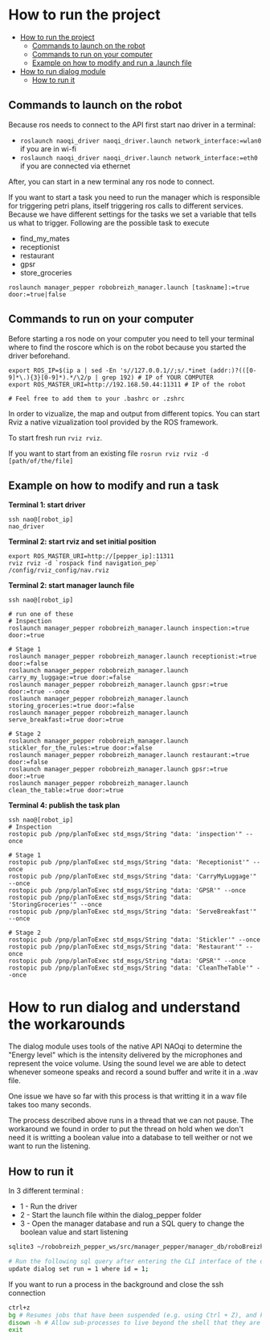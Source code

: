 # How to run the project

- [How to run the project](#how-to-run-the-project)
  - [Commands to launch on the robot](#commands-to-launch-on-the-robot)
  - [Commands to run on your computer](#commands-to-run-on-your-computer)
  - [Example on how to modify and run a .launch file](#example-on-how-to-modify-and-run-a-launch-file)
- [How to run dialog module](#how-to-run-dialog-and-understand-the-workarounds)
  - [How to run it](#how-to-run-it)

## Commands to launch on the robot

Because ros needs to connect to the API first start nao driver in a terminal:

- `roslaunch naoqi_driver naoqi_driver.launch network_interface:=wlan0` if you are in wi-fi
- `roslaunch naoqi_driver naoqi_driver.launch network_interface:=eth0` if you are connected via ethernet

After, you can start in a new terminal any ros node to connect.

If you want to start a task you need to run the manager which is responsible for triggering petri plans, itself triggering ros calls to different services.
Because we have different settings for the tasks we set a variable that tells us what to trigger.
Following are the possible task to execute

- find_my_mates
- receptionist
- restaurant
- gpsr
- store_groceries

```
roslaunch manager_pepper robobreizh_manager.launch [taskname]:=true door:=true|false
```

## Commands to run on your computer

Before starting a ros node on your computer you need to tell your terminal where to find the roscore which is on the robot because you started the driver beforehand.

```
export ROS_IP=$(ip a | sed -En 's//127.0.0.1//;s/.*inet (addr:)?(([0-9]*\.){3}[0-9]*).*/\2/p | grep 192) # IP of YOUR COMPUTER
export ROS_MASTER_URI=http://192.168.50.44:11311 # IP of the robot

# Feel free to add them to your .bashrc or .zshrc
```

In order to vizualize, the map and output from different topics. You can start Rviz a native vizualization tool provided by the ROS framework.

To start fresh run `rviz rviz`.

If you want to start from an existing file `rosrun rviz rviz -d [path/of/the/file]`

## Example on how to modify and run a task 

**Terminal 1: start driver**

```
ssh nao@[robot_ip]
nao_driver
```

**Terminal 2: start rviz and set initial position**

```
export ROS_MASTER_URI=http://[pepper_ip]:11311
rviz rviz -d `rospack find navigation_pep` /config/rviz_config/nav.rviz
```
**Terminal 2: start manager launch file**

```
ssh nao@[robot_ip]

# run one of these
# Inspection
roslaunch manager_pepper robobreizh_manager.launch inspection:=true door:=true

# Stage 1
roslaunch manager_pepper robobreizh_manager.launch receptionist:=true door:=false 
roslaunch manager_pepper robobreizh_manager.launch carry_my_luggage:=true door:=false
roslaunch manager_pepper robobreizh_manager.launch gpsr:=true door:=true --once 
roslaunch manager_pepper robobreizh_manager.launch storing_groceries:=true door:=false
roslaunch manager_pepper robobreizh_manager.launch serve_breakfast:=true door:=true

# Stage 2
roslaunch manager_pepper robobreizh_manager.launch stickler_for_the_rules:=true door:=false
roslaunch manager_pepper robobreizh_manager.launch restaurant:=true door:=false
roslaunch manager_pepper robobreizh_manager.launch gpsr:=true door:=true
roslaunch manager_pepper robobreizh_manager.launch clean_the_table:=true door:=true
```

**Terminal 4: publish the task plan**

```
ssh nao@[robot_ip]
# Inspection
rostopic pub /pnp/planToExec std_msgs/String "data: 'inspection'" --once

# Stage 1
rostopic pub /pnp/planToExec std_msgs/String "data: 'Receptionist'" --once
rostopic pub /pnp/planToExec std_msgs/String "data: 'CarryMyLuggage'" --once
rostopic pub /pnp/planToExec std_msgs/String "data: 'GPSR'" --once
rostopic pub /pnp/planToExec std_msgs/String "data: 'StoringGroceries'" --once
rostopic pub /pnp/planToExec std_msgs/String "data: 'ServeBreakfast'" --once

# Stage 2
rostopic pub /pnp/planToExec std_msgs/String "data: 'Stickler'" --once
rostopic pub /pnp/planToExec std_msgs/String "data: 'Restaurant'" --once
rostopic pub /pnp/planToExec std_msgs/String "data: 'GPSR'" --once
rostopic pub /pnp/planToExec std_msgs/String "data: 'CleanTheTable'" --once
```

# How to run dialog and understand the workarounds

The dialog module uses tools of the native API NAOqi to determine the "Energy level" which is the intensity delivered by the microphones and represent the voice volume.
Using the sound level we are able to detect whenever someone speaks and record a sound buffer and write it in a .wav file.

One issue we have so far with this process is that writting it in a wav file takes too many seconds.

The process described above runs in a thread that we can not pause. The workaround we found in order to put the thread on hold when we don't need it is writting a boolean value into a database to tell weither or not we want to run the listening.

## How to run it

In 3 different terminal :

- 1 - Run the driver
- 2 - Start the launch file within the dialog_pepper folder
- 3 - Open the manager database and run a SQL query to change the boolean value and start listening

```sh
sqlite3 ~/robobreizh_pepper_ws/src/manager_pepper/manager_db/roboBreizhDb.db

# Run the following sql query after entering the CLI interface of the database
update dialog set run = 1 where id = 1;

```

If you want to run a process in the background and close the ssh connection

```sh
ctrl+z
bg # Resumes jobs that have been suspended (e.g. using Ctrl + Z), and keeps them running in the background.More
disown -h # Allow sub-processes to live beyond the shell that they are attached to
exit
```
